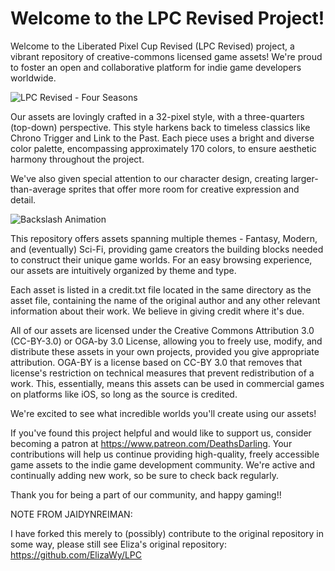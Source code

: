 # Welcome to the LPC Revised Project!
Welcome to the Liberated Pixel Cup Revised (LPC Revised) project, a vibrant repository of creative-commons licensed game assets! We're proud to foster an open and collaborative platform for indie game developers worldwide.

![LPC Revised - Four Seasons](/GithubReadme.png)

Our assets are lovingly crafted in a 32-pixel style, with a three-quarters (top-down) perspective. This style harkens back to timeless classics like Chrono Trigger and Link to the Past. Each piece uses a bright and diverse color palette, encompassing approximately 170 colors, to ensure aesthetic harmony throughout the project.

We've also given special attention to our character design, creating larger-than-average sprites that offer more room for creative expression and detail.

![Backslash Animation](/GithubCharacterDemo.gif)

This repository offers assets spanning multiple themes - Fantasy, Modern, and (eventually) Sci-Fi, providing game creators the building blocks needed to construct their unique game worlds. For an easy browsing experience, our assets are intuitively organized by theme and type.

Each asset is listed in a credit.txt file located in the same directory as the asset file, containing the name of the original author and any other relevant information about their work. We believe in giving credit where it's due.

All of our assets are licensed under the Creative Commons Attribution 3.0 (CC-BY-3.0) or OGA-by 3.0 License, allowing you to freely use, modify, and distribute these assets in your own projects, provided you give appropriate attribution. OGA-BY is a license based on CC-BY 3.0 that removes that license's restriction on technical measures that prevent redistribution of a work. This, essentially, means this assets can be used in commercial games on platforms like iOS, so long as the source is credited.

We're excited to see what incredible worlds you'll create using our assets!

If you've found this project helpful and would like to support us, consider becoming a patron at https://www.patreon.com/DeathsDarling. Your contributions will help us continue providing high-quality, freely accessible game assets to the indie game development community. We're active and continually adding new work, so be sure to check back regularly.

Thank you for being a part of our community, and happy gaming!!



NOTE FROM JAIDYNREIMAN:

I have forked this merely to (possibly) contribute to the original repository in some way, please still see Eliza's original repository:
https://github.com/ElizaWy/LPC
